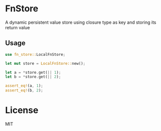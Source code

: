 # FnStore
A dynamic persistent value store using closure type as key and storing its return value

## Usage
```rust
use fn_store::LocalFnStore;

let mut store = LocalFnStore::new();

let a = *store.get(|| 1);
let b = *store.get(|| 2);

assert_eq!(a, 1);
assert_eq!(b, 2);
```

# License
MIT
